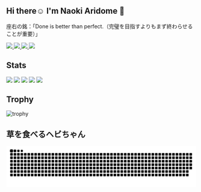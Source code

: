 ## Hi there☺️ I'm Naoki Aridome 🐣
座右の銘：「Done is better than perfect.（完璧を目指すよりもまず終わらせることが重要）」

<!--
**aridome222/aridome222** is a ✨ _special_ ✨ repository because its `README.md` (this file) appears on your GitHub profile.

Here are some ideas to get you started:

- 🔭 I’m currently working on ...
- 🌱 I’m currently learning ...
- 👯 I’m looking to collaborate on ...
- 🤔 I’m looking for help with ...
- 💬 Ask me about ...
- 📫 How to reach me: ...
- 😄 Pronouns: ...
- ⚡ Fun fact: ...
-->

<!-- gitのprofileやqiitaの情報 -->
<p align="left">
  <a href="https://github.com/aridome222">
    <img height="20" src="https://komarev.com/ghpvc/?username=aridome222" />
  </a>
  <a href="https://github.com/aridome222">
    <img height="20" src="https://img.shields.io/github/followers/aridome222?label=follow&logo=github&style=flat" />
  </a>
  <a href="http://qiita.com/aridome222">
    <img height="20" src="https://qiita-badge.apiapi.app/s/aridome222/posts.svg" />
  </a>
  <a href="http://qiita.com/aridome222">
    <img height="20" src="https://qiita-badge.apiapi.app/s/aridome222/contributions.svg" />
  </a>
</p>

<!-- 自分のステータスやグラフ、トロフィー -->
## Stats
![](http://github-profile-summary-cards.vercel.app/api/cards/profile-details?username=aridome222&theme=gruvbox)
![](http://github-profile-summary-cards.vercel.app/api/cards/repos-per-language?username=aridome222&theme=gruvbox)
![](http://github-profile-summary-cards.vercel.app/api/cards/most-commit-language?username=aridome222&theme=gruvbox)
![](http://github-profile-summary-cards.vercel.app/api/cards/stats?username=aridome222&theme=gruvbox)
![](http://github-profile-summary-cards.vercel.app/api/cards/productive-time?username=aridome222&theme=gruvbox&utcOffset=9)

## Trophy
![trophy](https://github-profile-trophy.vercel.app/?username=aridome222&theme=gruvbox)

<!-- 草を食べるへびちゃん -->
## 草を食べるヘビちゃん
![](https://raw.githubusercontent.com/aridome222/aridome222/output/github-contribution-grid-snake.svg)
